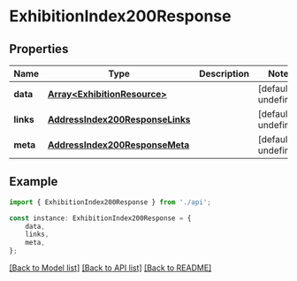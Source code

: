 # ExhibitionIndex200Response


## Properties

Name | Type | Description | Notes
------------ | ------------- | ------------- | -------------
**data** | [**Array&lt;ExhibitionResource&gt;**](ExhibitionResource.md) |  | [default to undefined]
**links** | [**AddressIndex200ResponseLinks**](AddressIndex200ResponseLinks.md) |  | [default to undefined]
**meta** | [**AddressIndex200ResponseMeta**](AddressIndex200ResponseMeta.md) |  | [default to undefined]

## Example

```typescript
import { ExhibitionIndex200Response } from './api';

const instance: ExhibitionIndex200Response = {
    data,
    links,
    meta,
};
```

[[Back to Model list]](../README.md#documentation-for-models) [[Back to API list]](../README.md#documentation-for-api-endpoints) [[Back to README]](../README.md)
